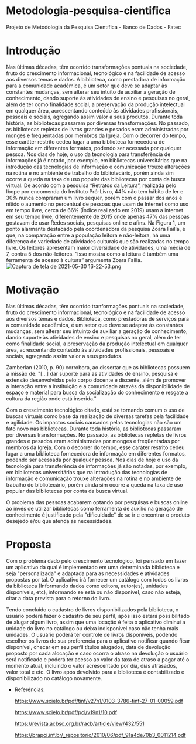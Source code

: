 # Metodologia-pesquisa-cientifica
Projeto de Metodologia da Pesquisa Científica - Banco de Dados - Fatec

# Introdução
  Nas últimas décadas, têm ocorrido transformações pontuais na sociedade, fruto do crescimento informacional, tecnológico e na facilidade de acesso aos diversos temas e dados. A biblioteca, como prestadora de informação para a comunidade acadêmica, é um setor que deve se adaptar às constantes mudanças, sem alterar seu intuito de auxiliar a geração de conhecimento, dando suporte às atividades de ensino e pesquisas no geral, além de ter como finalidade social, a preservação da produção intelectual em qualquer área, acrescentando conteúdo às atividades profissionais, pessoais e sociais, agregando assim valor a seus produtos.
Durante toda história, as bibliotecas passaram por diversas transformações. No passado, as bibliotecas repletas de livros grandes e pesados eram administradas por monges e frequentadas por membros da Igreja. Com o decorrer do tempo, esse caráter restrito cedeu lugar a uma biblioteca fornecedora de informação em diferentes formatos, podendo ser acessada por qualquer pessoa. Nos dias de hoje, o uso da tecnologia para transferência de informações já é notado, por exemplo, em bibliotecas universitárias que na introdução das tecnologias de informação e comunicação trouxe alterações na rotina e no ambiente de trabalho do bibliotecário, porém ainda sim ocorre a queda na taxa de uso popular das bibliotecas por conta da busca virtual.
De acordo com a pesquisa “Retratos da Leitura”, realizada pelo Ibope por encomenda do Instituto Pró-Livro, 44% não tem hábito de ler e 30% nunca compraram um livro sequer, porém com o passar dos anos é nítido o aumento no percentual de pessoas que usam de Internet como uso em tempo livre, cerca de 66% (Índice realizado em 2019) usam a internet em seu tempo livre, diferentemente de 2015 onde apenas 47% das pessoas gostavam de usar Redes sociais, pesquisas online e afins.
Na Figura 1, um ponto alarmante destacado pela coordenadora da pesquisa Zoara Failla, é que, na comparação entre a população leitora e não-leitora, há uma diferença de variedade de atividades culturais que são realizadas no tempo livre. Os leitores apresentam maior diversidade de atividades, uma média de 7, contra 5 dos não-leitores.
“Isso mostra como a leitura é também uma ferramenta de acesso à cultura” argumenta Zoara Failla.
![Captura de tela de 2021-05-30 16-22-53.png](/.attachments/Captura%20de%20tela%20de%202021-05-30%2016-22-53-55d027fe-ba6f-4ad6-9832-53c9b2795762.png)

# Motivação
  Nas últimas décadas, têm ocorrido tranformações pontuais na sociedade, fruto do crescimento informacional, tecnológico e na facilidade de acesso aos diversos temas e dados. Biblioteca, como prestadoras de serviços para a comunidade acadêmica, é um setor que deve se adaptar às constantes mudanças, sem alterar seu intuinto de auxiliar a geração de conhecimento, dando suporte às atividades de ensino e pesquisas no geral, além de ter como finalidade social, a preservação da produção intelectual em qualquer área, acrescentando conteúdo às atividades profissionais, pessoais e sociais, agregando assim valor a seus produtos.

  Zamberlan (2010, p. 90) corrobora, ao dissertar que as bibliotecas possuem a missão de:
  "[...] dar suporte para as atividades de ensino, pesquisa e extensão desenvolvidas pelo corpo docente e discente, além de promover a interação entre a instituição e a comunidade
através da disponibilidade de espaço e material para busca da socialização do conhecimento e resgate a cultura da região onde está inserida."

  Com o crescimento tecnológico citado, está se tornando comum o uso de buscas virtuais como base da realização de diversas tarefas pela facilidade e agilidade. Os impactos sociais causados pelas tecnologias não são um fato novo nas bibliotecas. Durante toda história, as bibliotecas passaram por diversas transformações.  No passado, as bibliotecas repletas de livros grandes e pesados eram administradas por monges e freqüentadas por membros da Igreja. Com o decorrer do tempo, esse caráter restrito cedeu lugar a uma biblioteca fornecedora de informação em diferentes formatos, podendo ser acessada por qualquer pessoa. Nos dias de hoje o uso da tecnologia para transferência de informações já são notadas, por exemplo, em bibliotecas universitárias que na introdução das tecnologias de informação e comunicação trouxe alterações na rotina e no ambiente de trabalho do bibliotecário, porém ainda sim ocorre a queda na taxa de uso popular das bibliotecas por conta da busca virtual.
  
  O problema das pessoas acabarem optando por pesquisas e buscas online ao invés de utilizar bibliotecas como ferramenta de auxílio na geração de conhecimento é justificado pela "dificuldade" de se ir e encontrar o produto desejedo e/ou que atenda as necessidades.

# Proposta
  Com o problema dado pelo crescimento tecnológico, foi pensado em fazer um aplicativo da qual é implementado em uma determinada biblioteca e seja "personalizada" e adaptada para as necessidades e atividades propostas por tal. O aplicativo irá fornecer um catálogo com todos os livros da biblioteca (Informando dados como editora, autor(es), unidades disponíveis, etc), informando se está ou não disponível, caso não esteja, citar a data prevista para o retorno do livro.
  
  Tendo concluído o cadastro de livros disponibilizados pela biblioteca, o usuário poderá fazer o cadastro de seu perfil, após isso estará possibilitado de alugar algum livro, assim que uma locação é feita o aplicativo diminui a unidade do livro no catálogo ou deixa indisponivel caso não tenha mais unidades. O usuário poderá ter controle de livros disponíveis, podendo escolher os livros de sua preferencia para o aplicativo notificar quando ficar disponível, checar em seu perfil títulos alugados, data de devolução proposto por cada alocação e caso ocorra o atraso na devolução o usuário será notificado e poderá ter acesso ao valor da taxa de atraso a pagar até o momento atual, incluindo o valor acrescentado por dia, dias atrasados, valor total e etc. O livro após devolvido para a biblioteca é contabilizado e disponibilizado no catálogo novamente.

- Referências:
  
  https://www.scielo.br/pdf/tinf/v27n1/0103-3786-tinf-27-01-00059.pdf
  
  https://www.scielo.br/pdf/pci/v19n1/10.pdf
  
  https://revista.acbsc.org.br/racb/article/view/432/551
  
  https://brapci.inf.br/_repositorio/2010/06/pdf_91a4de70b3_0011214.pdf
